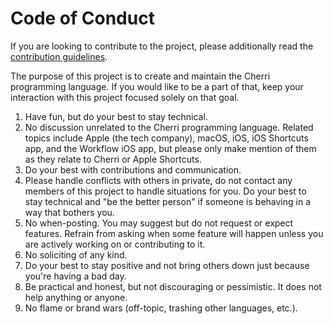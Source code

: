 # Code of Conduct

If you are looking to contribute to the project, please additionally read the [contribution guidelines](https://github.com/electrikmilk/cherri/blob/main/CONTRIBUTING.md).

The purpose of this project is to create and maintain the Cherri programming language. If you would like to
be a part of that, keep your interaction with this project focused solely on that goal.

1. Have fun, but do your best to stay technical.
2. No discussion unrelated to the Cherri programming language. Related topics include Apple (the tech company), macOS, iOS, iOS Shortcuts app, and
   the Workflow iOS app, but please only make mention of them as they relate to Cherri or Apple Shortcuts.
3. Do your best with contributions and communication.
4. Please handle conflicts with others in private, do not contact any members of this project to handle situations
   for you. Do your best to stay technical and "be the better person" if someone is behaving in a way that bothers you.
5. No when-posting. You may suggest but do not request or expect features. Refrain from asking when some feature
   will happen unless you are actively working on or contributing to it.
6. No soliciting of any kind.
7. Do your best to stay positive and not bring others down just because you're having a bad day.
8. Be practical and honest, but not discouraging or pessimistic. It does not help anything or anyone.
9. No flame or brand wars (off-topic, trashing other languages, etc.).
